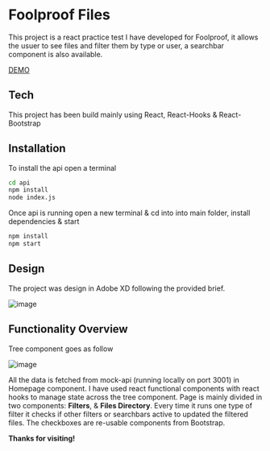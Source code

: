 # Foolproof Files

This project is a react practice test I have developed for Foolproof, it allows the usuer to see files and filter them by type or user, a searchbar component is also available.

[DEMO](https://silverhoodlum.github.io/foolproof_files/)


## Tech

This project has been build mainly using React, React-Hooks & React-Bootstrap


## Installation

To install the api open a terminal

```sh
cd api
npm install
node index.js
```

Once api is running open a new terminal & cd into into main folder, install dependencies & start

```sh
npm install 
npm start
```

## Design

The project was design in Adobe XD following the provided brief. 

![image](https://www.linkpicture.com/q/Foolproof_design.jpg)

## Functionality Overview

Tree component goes as follow

![image](https://www.linkpicture.com/q/Fproof_Files_Diagram.jpg)

All the data is fetched from mock-api (running locally on port 3001) in Homepage component.
I have used react functional components with react hooks to manage state across the tree component.
Page is mainly divided in two components: **Filters**,  & **Files Directory**. Every time it runs one type of filter it checks if other filters or searchbars active to updated the filtered files.
The checkboxes are re-usable components from Bootstrap. 






**Thanks for visiting!**


